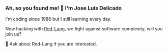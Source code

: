 ### Ah, so you found me! 🍻 I'm Jose Luis Delicado
I'm coding since 1986 but I still learning every day.

Now hacking with [Red-Lang](https://www.red-lang.org/p/download.html),
we fight against software complexity, will you join us?

💬 Ask about Red-Lang if you are interested.
